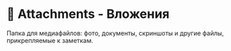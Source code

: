 # 📎 Attachments - Вложения

Папка для медиафайлов: фото, документы, скриншоты и другие файлы, прикрепляемые к заметкам.
